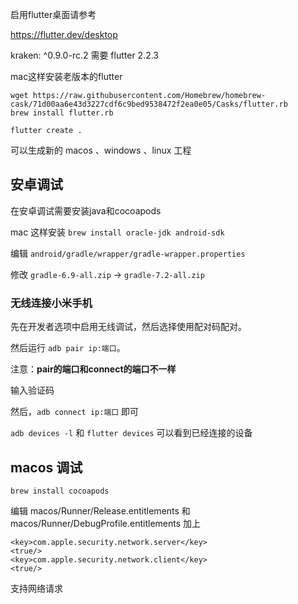 启用flutter桌面请参考

https://flutter.dev/desktop

kraken: ^0.9.0-rc.2 需要 flutter 2.2.3

mac这样安装老版本的flutter

```
wget https://raw.githubusercontent.com/Homebrew/homebrew-cask/71d00aa6e43d3227cdf6c9bed9538472f2ea0e05/Casks/flutter.rb
brew install flutter.rb
```

```
flutter create .
```

可以生成新的 macos 、windows 、linux 工程

## 安卓调试

在安卓调试需要安装java和cocoapods

mac 这样安装 `brew install oracle-jdk android-sdk`

编辑 `android/gradle/wrapper/gradle-wrapper.properties`

修改 `gradle-6.9-all.zip` → `gradle-7.2-all.zip`

### 无线连接小米手机

先在开发者选项中启用无线调试，然后选择使用配对码配对。

然后运行 `adb pair ip:端口`。

注意：**pair的端口和connect的端口不一样**

输入验证码

然后，`adb connect ip:端口` 即可

`adb devices -l` 和 `flutter devices` 可以看到已经连接的设备

## macos 调试

`brew install cocoapods `

编辑 macos/Runner/Release.entitlements 和 macos/Runner/DebugProfile.entitlements  加上

```
<key>com.apple.security.network.server</key>
<true/>
<key>com.apple.security.network.client</key>
<true/>
```

支持网络请求

